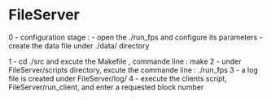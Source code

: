 # FileServer
0 - configuration stage :
	- open the ./run_fps and configure its parameters
	- create the data file under ./data/ directory 
	 
1 - cd ./src and excute the Makefile , commande line : make
2 - under FileServer/scripts directory, excute the commande line : ./run_fps
3 - a log file is created under FileServer/log/
4 - execute the clients script, FileServer/run_client, and enter a requested block number

